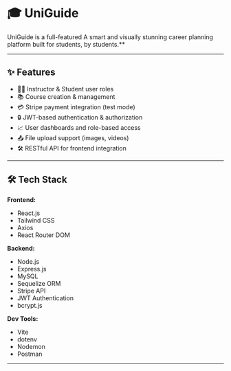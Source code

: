 # 🎓 UniGuide

UniGuide is a full-featured A smart and visually stunning career planning platform built for students, by students.**  


---

## ✨ Features

- 🧑‍🏫 Instructor & Student user roles
- 📚 Course creation & management
- 💳 Stripe payment integration (test mode)
- 🔒 JWT-based authentication & authorization
- 📈 User dashboards and role-based access
- 📤 File upload support (images, videos)
- 🛠️ RESTful API for frontend integration

---

## 🛠️ Tech Stack

**Frontend:**
- React.js
- Tailwind CSS
- Axios
- React Router DOM

**Backend:**
- Node.js
- Express.js
- MySQL
- Sequelize ORM
- Stripe API
- JWT Authentication
- bcrypt.js

**Dev Tools:**
- Vite
- dotenv
- Nodemon
- Postman

---


